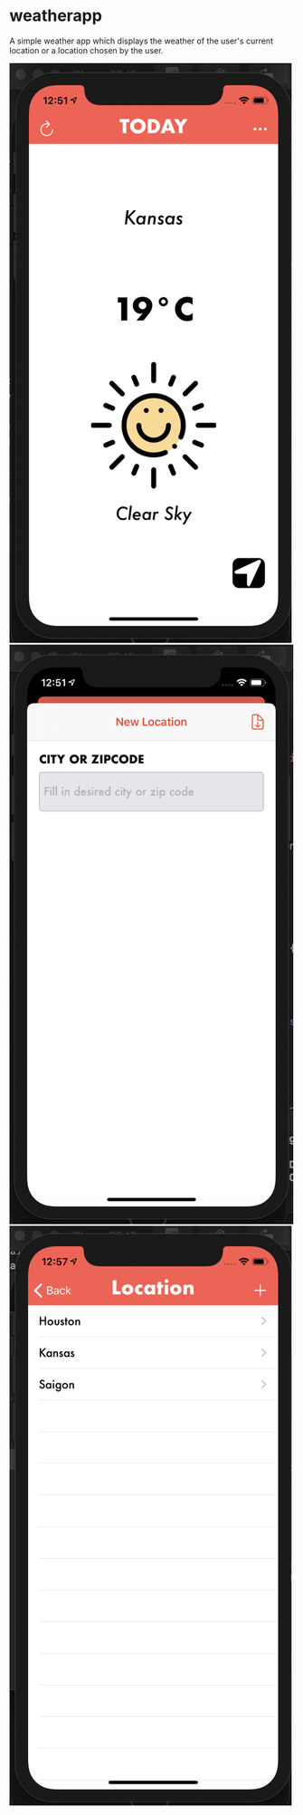 # weatherapp
A simple weather app which displays the weather of the user's current location or a location chosen by the user.

![Main Storyboard](Screenshot1.png)
![Add Location](Screenshot3.png)
![Location List](Screenshot4.png)
